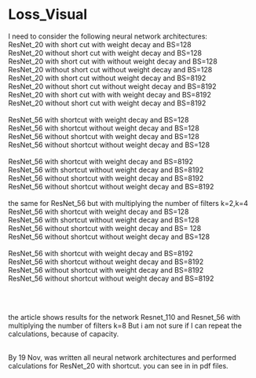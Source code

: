 # Loss_Visual
I need to consider the following neural network architectures:<br />
ResNet_20 with short cut with weight decay and BS=128 <br />
ResNet_20 without short cut with weight decay and BS=128 <br />
ResNet_20 with short cut with without weight decay and BS=128 <br />
ResNet_20 without short cut without weight decay and BS=128 <br />
ResNet_20 with short cut  without weight decay and BS=8192 <br />
ResNet_20 without short cut without weight decay and BS=8192 <br />
ResNet_20 with short cut with with weight decay and BS=8192 <br />
ResNet_20 without short cut with weight decay and BS=8192 <br />
<br />
ResNet_56 with shortcut with weight decay and BS=128 <br />
ResNet_56 with shortcut without weight decay and BS=128 <br />
ResNet_56 without shortcut with weight decay and BS=128 <br />
ResNet_56 without shortcut without weight decay and BS=128 <br />
<br />
ResNet_56 with shortcut with weight decay and BS=8192 <br />
ResNet_56 with shortcut without weight decay and BS=8192 <br />
ResNet_56 without shortcut with weight decay and BS=8192 <br />
ResNet_56 without shortcut without weight decay and BS=8192 <br />
<br />
the same for ResNet_56 but with multiplying the number of filters k=2,k=4 <br />
ResNet_56 with shortcut with weight decay and BS=128 <br />
ResNet_56 with shortcut without weight decay and BS=128 <br />
ResNet_56 without shortcut with weight decay and BS= 128 <br />
ResNet_56 without shortcut without weight decay and BS=128 <br />
<br />
ResNet_56 with shortcut with weight decay and BS=8192 <br />
ResNet_56 with shortcut without weight decay and BS=8192 <br />
ResNet_56 without shortcut with weight decay and BS=8192 <br />
ResNet_56 without shortcut without weight decay and BS=8192 <br />

<br />
<br />

the article shows results for the network Resnet_110 and Resnet_56 with multiplying the number of filters k=8
But i am not sure if I can repeat the calculations, because of capacity.

<br />
By 19 Nov, was written all neural network architectures and performed calculations for ResNet_20 with shortcut. you can see in in pdf files.


